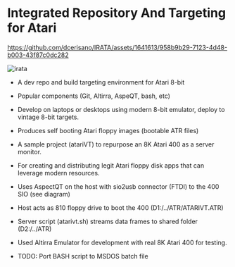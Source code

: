 # Integrated Repository And Targeting for Atari


https://github.com/dcerisano/IRATA/assets/1641613/958b9b29-7123-4d48-b003-43f87c0dc282

![irata](https://github.com/dcerisano/IRATA/assets/1641613/37469582-07de-4a31-b626-396587d05414)

- A dev repo and build targeting environment for Atari 8-bit
- Popular components (Git, Altirra, AspeQT, bash, etc)
- Develop on laptops or desktops using modern 8-bit emulator, deploy to vintage 8-bit targets.
- Produces self booting Atari floppy images (bootable ATR files)
- A sample project (atariVT) to repurpose an 8K Atari 400 as a server monitor.
- For creating and distributing legit Atari floppy disk apps that can leverage modern resources.
- Uses AspectQT on the host with sio2usb connector (FTDI) to the 400 SIO (see diagram)
- Host acts as 810 floppy drive to boot the 400 (D1:/../ATR/ATARIVT.ATR)
- Server script (atarivt.sh) streams data frames to shared folder (D2:/../ATR)
- Used Altirra Emulator for development with real 8K Atari 400 for testing.

- TODO: Port BASH script to MSDOS batch file

